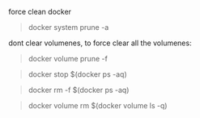force clean docker

>docker system prune -a

dont clear volumenes, to force clear all the volumenes:

> docker volume prune -f
 
> docker stop $(docker ps -aq)

> docker rm -f $(docker ps -aq)

> docker volume rm $(docker volume ls -q)
